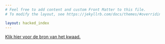 ```yaml
---
# Feel free to add content and custom Front Matter to this file.
# To modify the layout, see https://jekyllrb.com/docs/themes/#overriding-theme-defaults

layout: hacked_index
---
```


<a href="javascript:void(window.open('view-source:'+location.href))">Klik hier voor de bron van het kwaad.</a>
